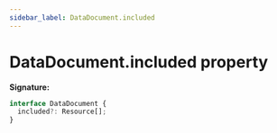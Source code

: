 ```yaml
---
sidebar_label: DataDocument.included
---
```


# DataDocument.included property

**Signature:**

```typescript
interface DataDocument {
  included?: Resource[];
}
```
